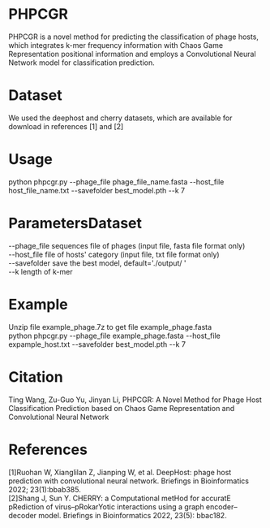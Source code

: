 # PHPCGR
PHPCGR is a novel method for predicting the classification of phage hosts, which integrates k-mer frequency information with Chaos Game Representation positional information and employs a Convolutional Neural Network model for classification prediction.
# Dataset
We used the deephost and cherry datasets, which are available for download in references [1] and [2] 
# Usage
python phpcgr.py --phage_file phage_file_name.fasta --host_file host_file_name.txt --savefolder best_model.pth --k 7
# ParametersDataset
--phage_file sequences file of phages (input file, fasta file format only)  
--host_file  file of hosts' category (input file, txt file format only)  
--savefolder save the best model, default='./output/ '  
--k  length of k-mer  

# Example
Unzip file example_phage.7z to get file example_phage.fasta  
python phpcgr.py --phage_file example_phage.fasta --host_file expample_host.txt --savefolder best_model.pth --k 7
# Citation
Ting Wang, Zu-Guo Yu, Jinyan Li, PHPCGR: A Novel Method for Phage Host Classification Prediction based on Chaos Game Representation and Convolutional Neural Network
# References
[1]Ruohan W, Xianglilan Z, Jianping W, et al. DeepHost: phage host prediction with convolutional neural network. Briefings in Bioinformatics 2022; 23(1):bbab385.  
[2]Shang J, Sun Y. CHERRY: a Computational metHod for accuratE pRediction of virus–pRokarYotic interactions using a graph encoder–decoder model. Briefings in Bioinformatics 2022, 23(5): bbac182.
